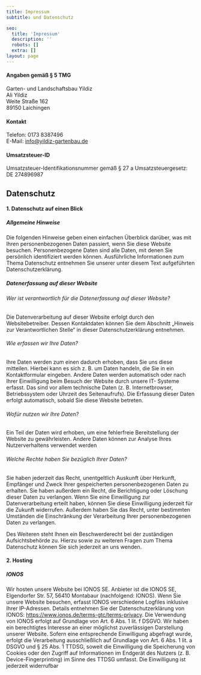 ```yaml
---
title: Impressum
subtitle: und Datenschutz

seo:
  title: 'Impressum'
  description: ''
  robots: []
  extra: []
layout: page
---
```

#### Angaben gemäß § 5 TMG
Garten- und Landschaftsbau Yildiz  
Ali Yildiz  
Weite Straße 162  
89150 Laichingen

#### Kontakt
Telefon: 0173 8387496  
E-Mail: info@yildiz-gartenbau.de  

#### Umsatzsteuer-ID
Umsatzsteuer-Identifikationsnummer gemäß § 27 a Umsatzsteuergesetz:  
DE 274896987


## Datenschutz
#### 1. Datenschutz auf einen Blick

##### Allgemeine Hinweise  
Die folgenden Hinweise geben einen einfachen Überblick darüber, was mit Ihren personenbezogenen Daten
passiert, wenn Sie diese Website besuchen. Personenbezogene Daten sind alle Daten, mit denen Sie
persönlich identifiziert werden können. Ausführliche Informationen zum Thema Datenschutz entnehmen
Sie unserer unter diesem Text aufgeführten Datenschutzerklärung.

##### Datenerfassung auf dieser Website
###### Wer ist verantwortlich für die Datenerfassung auf dieser Website?
Die Datenverarbeitung auf dieser Website erfolgt durch den Websitebetreiber. Dessen Kontaktdaten
können Sie dem Abschnitt „Hinweis zur Verantwortlichen Stelle“ in dieser Datenschutzerklärung
entnehmen.
###### Wie erfassen wir Ihre Daten?
Ihre Daten werden zum einen dadurch erhoben, dass Sie uns diese mitteilen. Hierbei kann es sich z. B. um
Daten handeln, die Sie in ein Kontaktformular eingeben.
Andere Daten werden automatisch oder nach Ihrer Einwilligung beim Besuch der Website durch unsere IT-
Systeme erfasst. Das sind vor allem technische Daten (z. B. Internetbrowser, Betriebssystem oder Uhrzeit
des Seitenaufrufs). Die Erfassung dieser Daten erfolgt automatisch, sobald Sie diese Website betreten.
###### Wofür nutzen wir Ihre Daten?
Ein Teil der Daten wird erhoben, um eine fehlerfreie Bereitstellung der Website zu gewährleisten. Andere
Daten können zur Analyse Ihres Nutzerverhaltens verwendet werden

###### Welche Rechte haben Sie bezüglich Ihrer Daten?
Sie haben jederzeit das Recht, unentgeltlich Auskunft über Herkunft, Empfänger und Zweck Ihrer
gespeicherten personenbezogenen Daten zu erhalten. Sie haben außerdem ein Recht, die Berichtigung oder
Löschung dieser Daten zu verlangen. Wenn Sie eine Einwilligung zur Datenverarbeitung erteilt haben,
können Sie diese Einwilligung jederzeit für die Zukunft widerrufen. Außerdem haben Sie das Recht, unter
bestimmten Umständen die Einschränkung der Verarbeitung Ihrer personenbezogenen Daten zu verlangen.

Des Weiteren steht Ihnen ein Beschwerderecht bei der zuständigen Aufsichtsbehörde zu.
Hierzu sowie zu weiteren Fragen zum Thema Datenschutz können Sie sich jederzeit an uns wenden.

#### 2. Hosting
##### IONOS
Wir hosten unsere Website bei IONOS SE. Anbieter ist die IONOS SE, Elgendorfer Str. 57, 56410
Montabaur (nachfolgend: IONOS). Wenn Sie unsere Website besuchen, erfasst IONOS verschiedene
Logfiles inklusive Ihrer IP-Adressen. Details entnehmen Sie der Datenschutzerklärung von IONOS:
https://www.ionos.de/terms-gtc/terms-privacy.
Die Verwendung von IONOS erfolgt auf Grundlage von Art. 6 Abs. 1 lit. f DSGVO. Wir haben ein
berechtigtes Interesse an einer möglichst zuverlässigen Darstellung unserer Website. Sofern eine
entsprechende Einwilligung abgefragt wurde, erfolgt die Verarbeitung ausschließlich auf Grundlage von Art.
6 Abs. 1 lit. a DSGVO und § 25 Abs. 1 TTDSG, soweit die Einwilligung die Speicherung von Cookies oder den
Zugriff auf Informationen im Endgerät des Nutzers (z. B. Device-Fingerprinting) im Sinne des TTDSG
umfasst. Die Einwilligung ist jederzeit widerrufbar
